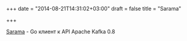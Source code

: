 +++
date = "2014-08-21T14:31:02+03:00"
draft = false
title = "Sarama"

+++

<p><a href="http://shopify.github.io/sarama/">Sarama</a>&nbsp;- Go клиент к API&nbsp;Apache Kafka 0.8</p>


